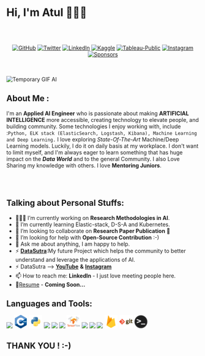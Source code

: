 # Hi, I'm Atul 👋🏾‍💻


<br />
<br />

<p align="center">
	<a href="https://github.com/Atul-Anand-Jha"><img src="https://img.shields.io/github/followers/Atul-Anand-Jha.svg?label=GitHub&style=social" alt="GitHub" height="22"></a>
	<a href="https://twitter.com/Atul_Anand_Jha"><img src="https://img.shields.io/twitter/follow/Atul_Anand_Jha?label=Twitter&style=social" alt="Twitter" height="22"></a>
	<a href="https://www.linkedin.com/in/atul-anand-jha"><img src="https://img.shields.io/badge/LinkedIn--_.svg?style=social&logo=linkedin" alt="LinkedIn" height="22"></a>
	<a href="https://www.kaggle.com/atulanandjha"><img src="https://img.shields.io/badge/Kaggle-EXPERT-purple.svg?style=plastic&logo=kaggle" alt="Kaggle" height="22"></a>
	<a href="https://public.tableau.com/profile/atul.anand3150#!/"><img src="https://img.shields.io/badge/TABLEAU-WIZARD-skyblue.svg?style=plastic&logo=tableau" alt="Tableau-Public" height="22"></a>
	<a href="https://www.instagram.com/data_sutra/?hl=en"><img src="https://img.shields.io/badge/instagram--_.svg?style=social&logo=instagram" alt="Instagram" height="22"></a>
	<a href="https://github.com/sponsors/Atul-Anand-Jha"><img src="https://img.shields.io/badge/Sponsors--_.svg?style=social&logo=github&logoColor=EA4AAA" alt="Sponsors" height="22"></a>
</p>

<br />
<br />

<img src="https://swisscognitive.ch/wp/wp-content/uploads/2016/12/anim_brain_side_header.gif" alt="Temporary GIF AI">

<br />

## About Me : 

I'm an **Applied AI Engineer** who is passionate about making **ARTIFICIAL INTELLIGENCE** more accessible, creating technology to elevate people, and building community. Some technologies I enjoy working with, include :`Python, ELK stack (ElasticSearch, Logstash, Kibana), Machine Learning and Deep Learning.` I love exploring *State-Of-The-Art* Machine/Deep Learning models. Luckily, I do it on daily basis at my workplace. I don't want to limit myself, and I'm always eager to learn something that has huge impact on the ***Data World*** and to the general Community. I also Love Sharing my knowledge with others. I love **Mentoring Juniors**.


<br />
<br />
  
## **Talking about Personal Stuffs:**

- 👨🏽‍💻 I’m currently working on **Research Methodologies in AI**.
- 🌱 I’m currently learning Elastic-stack, D-S-A and Kubernetes.
- 👯 I’m looking to collaborate on **Research Paper Publication** 🤝
- 🤔 I’m looking for help with **Open-Source Contribution** :-)
- 💬 Ask me about anything, I am happy to help.
- ⚡️ [**DataSutra**](https://www.youtube.com/channel/UCmBvVHMoPysYHalk_EmDJYg):My future Project which helps the community to better understand and leverage the applications of AI. 
- ⚡️ DataSutra --> [**YouTube**](https://www.youtube.com/channel/UCmBvVHMoPysYHalk_EmDJYg) **&** [**Instagram**](https://www.instagram.com/data_sutra/?hl=en)
- 📫 How to reach me: **LinkedIn** - I just love meeting people here.
- 📝[Resume]() - **Coming Soon...**

## **Languages and Tools:**  

<code><img height="35" src="https://upload.wikimedia.org/wikipedia/commons/thumb/1/10/CSS3_and_HTML5_logos_and_wordmarks.svg/791px-CSS3_and_HTML5_logos_and_wordmarks.svg.png"></code>
<code><img height="35" src="https://raw.githubusercontent.com/github/explore/80688e429a7d4ef2fca1e82350fe8e3517d3494d/topics/cpp/cpp.png"></code>
<code><img height="35" src="https://raw.githubusercontent.com/github/explore/80688e429a7d4ef2fca1e82350fe8e3517d3494d/topics/python/python.png"></code>
<code><img height="35" src="https://cdn.iconscout.com/icon/free/png-512/aws-1869025-1583149.png"></code>
<code><img height="35" src="https://e7.pngegg.com/pngimages/308/987/png-clipart-google-cloud-logo-google-cloud-platform-cloud-computing-bigquery-google-storage-google-text-service-thumbnail.png"></code>
<code><img height="35" src="https://idroot.us/wp-content/uploads/2018/02/elk-stack-logo.png"></code>
<code><img height="35" src="https://raw.githubusercontent.com/github/explore/80688e429a7d4ef2fca1e82350fe8e3517d3494d/topics/tensorflow/tensorflow.png"></code>
<code><img height="35" src="https://banner2.cleanpng.com/20180604/zib/kisspng-tableau-software-computer-software-data-visualizat-software-5b15522a35dd62.3640237115281239462206.jpg"></code>
<code><img height="35" src="https://avatars0.githubusercontent.com/u/5429470?s=200&v=4"></code>
<code><img height="35" src="https://kubernetes.io/images/favicon.png"></code>
<code><img height="35" src="https://raw.githubusercontent.com/github/explore/80688e429a7d4ef2fca1e82350fe8e3517d3494d/topics/firebase/firebase.png"></code>
<code><img height="35" src="https://raw.githubusercontent.com/github/explore/80688e429a7d4ef2fca1e82350fe8e3517d3494d/topics/git/git.png"></code>
<code><img height="35" src="https://raw.githubusercontent.com/github/explore/80688e429a7d4ef2fca1e82350fe8e3517d3494d/topics/terminal/terminal.png"></code>


## THANK YOU ! :-)
